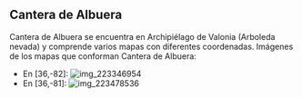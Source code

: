 ## Cantera de Albuera
Cantera de Albuera se encuentra en Archipiélago de Valonia (Arboleda nevada) y comprende varios mapas con diferentes coordenadas.
Imágenes de los mapas que conforman Cantera de Albuera:
- En [36,-82]: ![img_223346954](https://media.discordapp.net/attachments/1115311447145193482/1115354883500032170/223346954.jpg)
- En [36,-81]: ![img_223478536](https://media.discordapp.net/attachments/1115311447145193482/1115355014219710474/223478536.jpg)